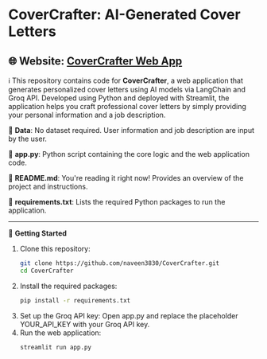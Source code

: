 # CoverCrafter: AI-Generated Cover Letters
🌐 **Website**: [CoverCrafter Web App](https://covercrafter.streamlit.app/)
---
ℹ️ This repository contains code for **CoverCrafter**, a web application that generates personalized cover letters using AI models via LangChain and Groq API. Developed using Python and deployed with Streamlit, the application helps you craft professional cover letters by simply providing your personal information and a job description.

📁 **Data**: No dataset required. User information and job description are input by the user.

📄 **app.py**: Python script containing the core logic and the web application code.

📄 **README.md**: You're reading it right now! Provides an overview of the project and instructions.

📄 **requirements.txt**: Lists the required Python packages to run the application.

---

🚀 **Getting Started**
1. Clone this repository: 
   ```bash
   git clone https://github.com/naveen3830/CoverCrafter.git
   cd CoverCrafter
2. Install the required packages:
    ```bash
   pip install -r requirements.txt
3. Set up the Groq API key:
   Open app.py and replace the placeholder YOUR_API_KEY with your Groq API key.
4. Run the web application:
    ```bash
    streamlit run app.py


   

